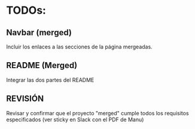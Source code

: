 # TODOs:

## Navbar (merged)
Incluir los enlaces a las secciones de la página mergeadas.

## README (Merged)
Integrar las dos partes del README

## REVISIÓN
Revisar y confirmar que el proyecto "merged" cumple todos los requisitos especificados (ver sticky en Slack con el PDF de Manu)